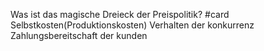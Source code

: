 Was ist das magische Dreieck der Preispolitik? #card 
Selbstkosten(Produktionskosten)
Verhalten der konkurrenz
Zahlungsbereitschaft der kunden
